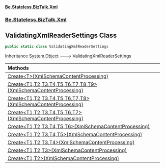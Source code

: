 #### [Be.Stateless.BizTalk.Xml](README.md 'README')
### [Be.Stateless.BizTalk.Xml](Be.Stateless.BizTalk.Xml.md 'Be.Stateless.BizTalk.Xml')

## ValidatingXmlReaderSettings Class

```csharp
public static class ValidatingXmlReaderSettings
```

Inheritance [System.Object](https://docs.microsoft.com/en-us/dotnet/api/System.Object 'System.Object') &#129106; ValidatingXmlReaderSettings

| Methods | |
| :--- | :--- |
| [Create&lt;T&gt;(XmlSchemaContentProcessing)](ValidatingXmlReaderSettings.Create_T_(XmlSchemaContentProcessing).md 'Be.Stateless.BizTalk.Xml.ValidatingXmlReaderSettings.Create<T>(System.Xml.Schema.XmlSchemaContentProcessing)') | |
| [Create&lt;T1,T2,T3,T4,T5,T6,T7,T8,T9&gt;(XmlSchemaContentProcessing)](ValidatingXmlReaderSettings.Create_T1,T2,T3,T4,T5,T6,T7,T8,T9_(XmlSchemaContentProcessing).md 'Be.Stateless.BizTalk.Xml.ValidatingXmlReaderSettings.Create<T1,T2,T3,T4,T5,T6,T7,T8,T9>(System.Xml.Schema.XmlSchemaContentProcessing)') | |
| [Create&lt;T1,T2,T3,T4,T5,T6,T7,T8&gt;(XmlSchemaContentProcessing)](ValidatingXmlReaderSettings.Create_T1,T2,T3,T4,T5,T6,T7,T8_(XmlSchemaContentProcessing).md 'Be.Stateless.BizTalk.Xml.ValidatingXmlReaderSettings.Create<T1,T2,T3,T4,T5,T6,T7,T8>(System.Xml.Schema.XmlSchemaContentProcessing)') | |
| [Create&lt;T1,T2,T3,T4,T5,T6,T7&gt;(XmlSchemaContentProcessing)](ValidatingXmlReaderSettings.Create_T1,T2,T3,T4,T5,T6,T7_(XmlSchemaContentProcessing).md 'Be.Stateless.BizTalk.Xml.ValidatingXmlReaderSettings.Create<T1,T2,T3,T4,T5,T6,T7>(System.Xml.Schema.XmlSchemaContentProcessing)') | |
| [Create&lt;T1,T2,T3,T4,T5,T6&gt;(XmlSchemaContentProcessing)](ValidatingXmlReaderSettings.Create_T1,T2,T3,T4,T5,T6_(XmlSchemaContentProcessing).md 'Be.Stateless.BizTalk.Xml.ValidatingXmlReaderSettings.Create<T1,T2,T3,T4,T5,T6>(System.Xml.Schema.XmlSchemaContentProcessing)') | |
| [Create&lt;T1,T2,T3,T4,T5&gt;(XmlSchemaContentProcessing)](ValidatingXmlReaderSettings.Create_T1,T2,T3,T4,T5_(XmlSchemaContentProcessing).md 'Be.Stateless.BizTalk.Xml.ValidatingXmlReaderSettings.Create<T1,T2,T3,T4,T5>(System.Xml.Schema.XmlSchemaContentProcessing)') | |
| [Create&lt;T1,T2,T3,T4&gt;(XmlSchemaContentProcessing)](ValidatingXmlReaderSettings.Create_T1,T2,T3,T4_(XmlSchemaContentProcessing).md 'Be.Stateless.BizTalk.Xml.ValidatingXmlReaderSettings.Create<T1,T2,T3,T4>(System.Xml.Schema.XmlSchemaContentProcessing)') | |
| [Create&lt;T1,T2,T3&gt;(XmlSchemaContentProcessing)](ValidatingXmlReaderSettings.Create_T1,T2,T3_(XmlSchemaContentProcessing).md 'Be.Stateless.BizTalk.Xml.ValidatingXmlReaderSettings.Create<T1,T2,T3>(System.Xml.Schema.XmlSchemaContentProcessing)') | |
| [Create&lt;T1,T2&gt;(XmlSchemaContentProcessing)](ValidatingXmlReaderSettings.Create_T1,T2_(XmlSchemaContentProcessing).md 'Be.Stateless.BizTalk.Xml.ValidatingXmlReaderSettings.Create<T1,T2>(System.Xml.Schema.XmlSchemaContentProcessing)') | |
